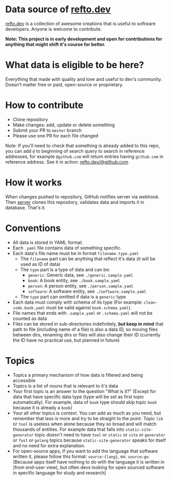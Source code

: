 # Data source of [refto.dev](https://refto.dev)
[refto.dev](https://refto.dev) is a collection of awesome creations that is useful to software developers. Anyone is welcome to contribute.

**Note: This project is in early development and open for contributions for anything that might shift it's course for better.**

# What data is eligible to be here?
Everything that made with quality and love and useful to dev's community. Doesn't matter free or paid, open-source or proprietary. 

# How to contribute
* Clone repository
* Make changes: add, update or delete something
* Submit your PR to `master` branch
* Please use one PR for each file changed

Note: If you'll need to check that something is already added to this repo, you can add `@` to beginning of search query to search in reference addresses, for example `@github.com` will return entries having `github.com` in reference address. See it in action: [refto.dev/@github.com](https://refto.dev/@github.com)

# How it works
When changes pushed to repository, GitHub notifies server via webhook. Then [server](https://github.com/refto/server) clones this repository, validates data and imports it in database. That's it.

# Conventions
* All data is stored in YAML format.
* Each `.yaml` file contains data of something specific. 
* Each data's file name must be in format `filename.type.yaml`
    * The `filename` part can be anything that reflect it's data (it will be used as ID of data)
    * The `type` part is a type of data and can be:
        * `generic`: Generic data, see `./generic.sample.yaml`
        * `book`: A book entity, see `./book.sample.yaml`
        * `person`: A person entity, see `./person.sample.yaml`
        * `software`: A software entity, see `./software.sample.yaml`
    * The `type` part can omitted if data is a `generic` type 
* Each data must comply with schema of its type (For example: `clean-code.book.yaml` must be valid against `book.schema.yaml`).
* File names that ends with `.sample.yaml` or `.schema.yaml` will not be counted as data
* Files can be stored in sub-directories indefinitely, **but keep in mind** that path to file (including name of a file) is also a data ID, so moving files between dirs, renaming dirs or files will also change their ID (currently the ID have no practical use, but planned in future)

# Topics
* Topics a primary mechanism of how data is filtered and being accessible
* Topics is a list of nouns that is relevant to it's data
* Your first topic is an answer to the question "What is it?" (Except for data that have specific data type (type will be set as first topic automatically). For example, data of `book` type should skip topic `book` because it is already a `book`)
* Your all other topics is context. You can add as much as you need, but remember that less is more and try to be straight to the point. Topic `lib` or `tool` is useless when alone because they so broad and will match thousands of entities. For example data that falls into `static-site-generator` topic doesn't need to have `tool` or `static` or `site` or `generator` or `fast` or `golang` topics because `static-site-generator` speaks for itself and no need for extra explanation. 
* For open-source apps, if you want to add the language that software written it, please follow this format: `source:{lang}`, ex: `source:go`. (Because apps itself have nothing to do with the language it is written in (from end-user view), but often devs looking for open sourced software in specific language for study and research)


    